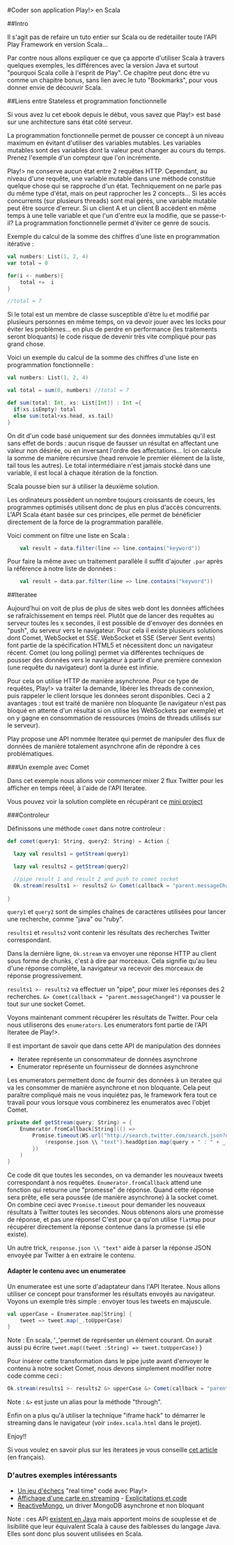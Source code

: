 #Coder son application Play!> en Scala

##Intro

Il s'agit pas de refaire un tuto entier sur Scala ou de redétailler toute l'API Play Framework en version Scala... 

Par contre nous allons expliquer ce que ça apporte d'utiliser Scala à travers quelques exemples, les différences avec la version Java et surtout "pourquoi Scala colle à l'esprit de Play". 
Ce chapitre peut donc être vu comme un chapitre bonus, sans lien avec le tuto "Bookmarks", pour vous donner envie de découvrir Scala.

##Liens entre Stateless et programmation fonctionnelle

Si vous avez lu cet ebook depuis le début, vous savez que Play!> est basé sur une architecture sans état côté serveur.

La programmation fonctionnelle permet de pousser ce concept à un niveau maximum en évitant d'utiliser des variables mutables.
Les variables mutables sont des variables dont la valeur peut changer au cours du temps. Prenez l'exemple d'un compteur que l'on incrémente.

Play!> ne conserve aucun état entre 2 requêtes HTTP. Cependant, au niveau d'une requête, une variable mutable dans une méthode constitue quelque chose qui se rapproche d'un état. 
Techniquement on ne parle pas du même type d'état, mais on peut rapprocher les 2 concepts...
Si les accès concurrents (sur plusieurs threads) sont mal gérés, une variable mutable peut être source d'erreur. Si un client A et un client B accèdent en même temps à une telle variable et que l'un d'entre eux la modifie, que se passe-t-il? La programmation fonctionnelle permet d'éviter ce genre de soucis.

Exemple du calcul de la somme des chiffres d'une liste en programmation itérative :

```scala
val numbers: List(1, 2, 4)
var total = 0

for(i <- numbers){
	total +=  i
}		

//total = 7
```

Si le total est un membre de classe susceptible d'être lu et modifié par plusieurs personnes en même temps, on va devoir jouer avec les locks pour éviter les problèmes... en plus de perdre en performance (les traitements seront bloquants) le code risque de devenir très vite compliqué pour pas grand chose.

Voici un exemple du calcul de la somme des chiffres d'une liste en programmation fonctionnelle :

```scala
val numbers: List(1, 2, 4)

val total = sum(0, numbers) //total = 7

def sum(total: Int, xs: List[Int]) : Int ={
  if(xs.isEmpty) total
  else sum(total+xs.head, xs.tail)
}

```

On dit d'un code basé uniquement sur des données immutables qu'il est sans effet de bords : aucun risque de fausser un résultat en affectant une valeur non désirée, ou en inversant l'ordre des affectations... Ici on calcule la somme de manière récursive (head renvoie le premier élément de la liste, tail tous les autres).
Le total intermédiaire n'est jamais stocké dans une variable, il est local à chaque itération de la fonction.

Scala pousse bien sur à utiliser la deuxième solution.

Les ordinateurs possèdent un nombre toujours croissants de coeurs, les programmes optimisés utilisent donc de plus en plus d'accès concurrents. L'API Scala étant basée sur ces principes, elle permet de bénéficier directement de la force de la programmation parallèle.

Voici comment on filtre une liste en Scala :

```scala
	val result = data.filter(line => line.contains("keyword"))
```

Pour faire la même avec un traitement parallèle il suffit d'ajouter `.par` après la référence à notre liste de données :

```scala
	val result = data.par.filter(line => line.contains("keyword"))
```


##Iteratee 

Aujourd’hui on voit de plus de plus de sites web dont les données affichées se rafraîchissement en temps réel. Plutôt que de lancer des requêtes au serveur toutes les x secondes, il est possible de d'envoyer des données en "push", du serveur vers le navigateur. Pour cela il existe plusieurs solutions dont Comet, WebSocket et SSE. WebSocket et SSE (Server Sent events) font partie de la spécification HTML5 et nécessitent donc un navigateur récent. Comet (ou long polling) permet via différentes techniques de pousser des données vers le navigateur à partir d'une première connexion (une requête du navigateur) dont la durée est infinie.

Pour cela on utilise HTTP de manière asynchrone. Pour ce type de requêtes, Play!> va traiter la demande, libérer les threads de connexion, puis rappeler le client lorsque les données seront disponibles. Ceci a 2 avantages : tout est traité de manière non bloquante (le navigateur n'est pas bloqué en attente d'un résultat si on utilise les WebSockets par exemple) et on y gagne en consommation de ressources (moins de threads utilisés sur le serveur).

Play propose une API nommée Iteratee qui permet de manipuler des flux de données de manière totalement asynchrone afin de répondre à ces problématiques.

###Un exemple avec Comet

Dans cet exemple nous allons voir commencer mixer 2 flux Twitter pour les afficher en temps réeel, à l'aide de l'API Iteratee.

Vous pouvez voir la solution complète en récupérant ce [mini project](https://github.com/loicdescotte/Play2-MixedTweets)

###Controleur

Définissons une méthode `comet` dans notre controleur :

```scala
def comet(query1: String, query2: String) = Action {

  lazy val results1 = getStream(query1)

  lazy val results2 = getStream(query2)

  //pipe result 1 and result 2 and push to comet socket	
  Ok.stream(results1 >- results2 &> Comet(callback = "parent.messageChanged"))
  
}
```

`query1` et `query2` sont de simples chaînes de caractères utilisées pour lancer une recherche, comme "java" ou "ruby".

`results1` et `results2` vont contenir les résultats des recherches Twitter correspondant.

Dans la dernière ligne, `Ok.stream` va envoyer une réponse HTTP au client sous forme de chunks, c'est à dire par morceaux. Cela signifie qu'au lieu d'une réponse complète, la navigateur va recevoir des morceaux de réponse progressivement.

`results1 >- results2` va effectuer un "pipe", pour mixer les réponses des 2 recherches. `&> Comet(callback = "parent.messageChanged")` va pousser le tout sur une socket Comet.

Voyons maintenant comment récupérer les résultats de Twitter. Pour cela nous utiliserons des `enumerators`.
Les enumerators font partie de l'API Iteratee de Play!>. 

Il est important de savoir que dans cette API de manipulation des données  

 * Iteratee représente un consommateur de données asynchrone
 * Enumerator représente un fournisseur de données asynchrone

Les enumerators permettent donc de fournir des données à un iteratee qui va les consommer de manière asynchrone et non bloquante.
Cela peut paraître compliqué mais ne vous inquiétez pas, le framework fera tout ce travail pour vous lorsque vous combinerez les enumeratos avec l'objet Comet.

```scala
private def getStream(query: String) = {
	Enumerator.fromCallback[String](() => 
		Promise.timeout(WS.url("http://search.twitter.com/search.json?q="+query+"&rpp=1").get(), 1000 milliseconds).flatMap(_.map { response =>
			(response.json \\ "text").headOption.map(query + " : " + _.as[String])
		})
	)
}
```

Ce code dit que toutes les secondes, on va demander les nouveaux tweets correspondant à nos requêtes.
`Enumerator.fromCallback` attend une fonction qui retourne une "promesse" de réponse. Quand cette réponse sera prête, elle sera poussée (de manière asynchrone) à la socket comet. On combine ceci avec `Promise.timeout` pour demander les nouveaux résultats à Twitter toutes les secondes. Nous obtenons alors une promesse de réponse, et pas une réponse! C'est pour ça qu'on utilise `flatMap` pour récupérer directement la réponse contenue dans la promesse (si elle existe).

Un autre trick, `response.json \\ "text"` aide à parser la réponse JSON envoyée par Twitter à en extraire le contenu.

#### Adapter le contenu avec un enumeratee

Un enumeratee est une sorte d'adaptateur dans l'API Iteratee. Nous allons utiliser ce concept pour transformer les résultats envoyés au navigateur. Voyons un exemple très simple : envoyer tous les tweets en majuscule.

```scala
val upperCase = Enumeratee.map[String] {
    tweet => tweet.map(_.toUpperCase)
}
```
Note : En scala, '_'permet de représenter un élément courant. On aurait aussi pu écrire `tweet.map((tweet :String) => tweet.toUpperCase)`
}

Pour insérer cette transformation dans le pipe juste avant d'envoyer le contenu à notre socket Comet, nous devons simplement modifier notre code comme ceci :

```scala
Ok.stream(results1 >- results2 &> upperCase &> Comet(callback = "parent.messageChanged"))
```

Note : `&>` est juste un alias pour la méthode "through".

Enfin on a plus qu'à utiliser la technique "iframe hack" to démarrer le streaming dans le navigateur (voir `index.scala.html` dans le projet).

Enjoy!!

Si vous voulez en savoir plus sur les iteratees je vous conseille [cet article](https://gist.github.com/3727850) (en français). 

### D'autres exemples intéressants 

* [Un jeu d'échecs](http://en.lichess.org/games) "real time" codé avec Play!> 
* [Affichage d'une carte en streaming](http://wiki-growth.herokuapp.com) - [Explicitations et code](http://yannexpress.blogspot.de/2012/08/handling-data-streams-with-play2-and.html)
* [ReactiveMongo](http://reactivemongo.org/), un driver MongoDB asynchrone et non bloquant

Note : ces API [existent en Java](http://www.playframework.org/documentation/2.0.4/JavaAsync) mais apportent moins de souplesse et de lisibilité que leur équivalent Scala à cause des faiblesses du langage Java. Elles sont donc plus souvent utilisées en Scala.
